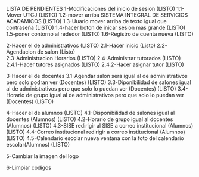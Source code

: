 LISTA DE PENDIENTES
1-Modificaciones del inicio de sesion (LISTO)
    1.1-Mover UTCJ (LISTO)
    1.2-mover arriba SISTEMA INTEGRAL DE SERVICIOS ACADAMICOS (LISTO) 
    1.3-Uuario mover arriba de texto igual que contraseña (LISTO)
    1.4-hacer boton de inicar sesion mas grande (LISTO)
    1.5-poner contorno al rededor (LISTO)
    1.6-Registro de cuenta nueva (LISTO)

2-Hacer el de administrativos (LISTO)
    2.1-Hacer inicio (Listo)
    2.2-Agendacion de salon (Listo)  
    2.3-Administracion Horarios (LISTO)
    2.4-Administrar tutorados (LISTO)
        2.4.1-Hacer tutores asignados (LISTO)
        2.4.2-Hacer asignar tutor (LISTO)

3-Hacer el de docentes
    3.1-Agendar salon sera igual al de administrativos pero solo podran ver (Docentes) (LISTO)
    3.3-Diponibilidad de salones igual al de administrativos pero que solo lo puedan ver (Docentes) (LISTO)
    3.4-Horario de grupo igual al de administrativos pero que solo lo puedan ver (Docentes) (LISTO)

4-Hacer el de alumnos (LISTO)
    4.1-Disponibilidad de salones igual al docentes (Alumnos) (LISTO)
    4.2-Horario de grupo igual al docentes (Alumnos) (LISTO)
    4.3-SISE redirigir al SISE a correo institucional (Alumnos) (LISTO)
    4.4-Correo institucional redirigir a correo institucional (Alumnos) (LISTO)
    4.5-Calendario escolar nueva ventana con la foto del calendario escolar(Alumnos) (LISTO)

5-Cambiar la imagen del logo

6-Limpiar codigos